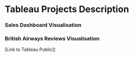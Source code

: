 # Tableau Projects Description

### Sales Dashboard Visualisation


### British Airways Reviews Visualisation


[Link to Tableau Public](
